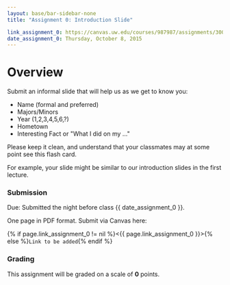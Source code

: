 ```yaml
---
layout: base/bar-sidebar-none
title: "Assignment 0: Introduction Slide"

link_assignment_0: https://canvas.uw.edu/courses/987987/assignments/3000074
date_assignment_0: Thursday, October 8, 2015
---
```


# Overview

Submit an informal slide that will help us as we get to know you:

- Name (formal and preferred)
- Majors/Minors
- Year (1,2,3,4,5,6,?)
- Hometown
- Interesting Fact or "What I did on my ..."

Please keep it clean, and understand that your classmates may at some point see this flash card.

For example, your slide might be similar to our introduction slides in the first lecture.

### Submission

Due: Submitted the night before class {{ date_assignment_0 }}.

One page in PDF format. Submit via Canvas here:

{% if page.link_assignment_0 != nil %}<{{ page.link_assignment_0 }}>{% else %}`Link to be added`{% endif %}

### Grading

This assignment will be graded on a scale of __0__ points. 
